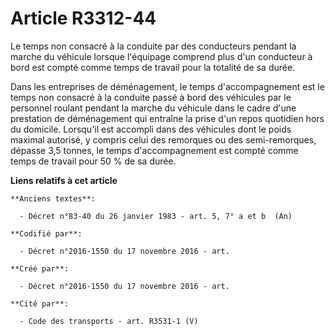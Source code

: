 # Article R3312-44

Le temps non consacré à la conduite par des conducteurs pendant la marche du véhicule lorsque l'équipage comprend plus d'un
conducteur à bord est compté comme temps de travail pour la totalité de sa durée.

Dans les entreprises de déménagement, le temps d'accompagnement est le temps non consacré à la conduite passé à bord des
véhicules par le personnel roulant pendant la marche du véhicule dans le cadre d'une prestation de déménagement qui entraîne
la prise d'un repos quotidien hors du domicile. Lorsqu'il est accompli dans des véhicules dont le poids maximal autorisé, y
compris celui des remorques ou des semi-remorques, dépasse 3,5 tonnes, le temps d'accompagnement est compté comme temps de
travail pour 50 % de sa durée.

**Liens relatifs à cet article**

	**Anciens textes**:

	  - Décret n°83-40 du 26 janvier 1983 - art. 5, 7° a et b  (An)

	**Codifié par**:

	  - Décret n°2016-1550 du 17 novembre 2016 - art.

	**Créé par**:

	  - Décret n°2016-1550 du 17 novembre 2016 - art.

	**Cité par**:

	  - Code des transports - art. R3531-1 (V)
